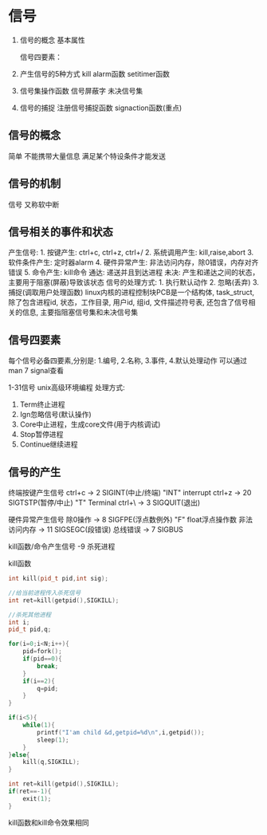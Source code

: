 # 信号
1. 信号的概念
    基本属性

    信号四要素：

2. 产生信号的5种方式
    kill
    alarm函数
    setitimer函数
3. 信号集操作函数
    信号屏蔽字
    未决信号集
4. 信号的捕捉
    注册信号捕捉函数
    signaction函数(重点)

##  信号的概念
简单
不能携带大量信息
满足某个特设条件才能发送
##  信号的机制
信号 又称软中断

## 信号相关的事件和状态
产生信号:
    1. 按键产生: ctrl+c, ctrl+z, ctrl+/
    2. 系统调用产生: kill,raise,abort
    3. 软件条件产生: 定时器alarm
    4. 硬件异常产生: 非法访问内存，除0错误，内存对齐错误
    5. 命令产生: kill命令
通达: 递送并且到达进程
未决: 产生和递达之间的状态，主要用于阻塞(屏蔽)导致该状态
信号的处理方式:
    1. 执行默认动作
    2. 忽略(丢弃)
    3. 捕捉(调取用户处理函数)
   linux内核的进程控制块PCB是一个结构体, task_struct, 除了包含进程id, 状态，工作目录, 用户id, 组id, 文件描述符号表, 还包含了信号相关的信息, 主要指阻塞信号集和未决信号集


## 信号四要素
每个信号必备四要素,分别是:
1.编号, 2.名称, 3.事件, 4.默认处理动作
可以通过man 7 signal查看

1-31信号
unix高级环境编程
处理方式:
1. Term终止进程
2. Ign忽略信号(默认操作)
3. Core中止进程，生成core文件(用于内核调试)
4. Stop暂停进程
5. Continue继续进程

## 信号的产生
终端按键产生信号
ctrl+c -> 2 SIGINT(中止/终端) "INT" interrupt
ctrl+z -> 20 SIGTSTP(暂停/中止) "T" Terminal
ctrl+\ -> 3 SIGQUIT(退出)

硬件异常产生信号
除0操作 -> 8 SIGFPE(浮点数例外) "F" float浮点操作数
非法访问内存 -> 11 SIGSEGC(段错误)
总线错误 -> 7 SIGBUS

kill函数/命令产生信号
-9 杀死进程

kill函数
```cpp
int kill(pid_t pid,int sig);

//给当前进程传入杀死信号
int ret=kill(getpid(),SIGKILL);

//杀死其他进程
int i;
pid_t pid,q;

for(i=0;i<N;i++){
    pid=fork();
    if(pid==0){
        break;
    }
    if(i==2){
        q=pid;
    }
}

if(i<5){
    while(1){
        printf("I'am child &d,getpid=%d\n",i,getpid());
        sleep(1);
    }
}else{
    kill(q,SIGKILL);
}

int ret=kill(getpid(),SIGKILL);
if(ret==-1){
    exit(1);
}
```
kill函数和kill命令效果相同
